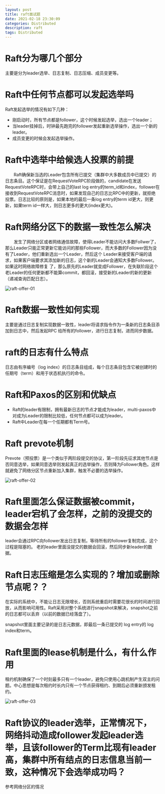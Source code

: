 ```yaml
---
layout: post
title: raft面试题
date: 2021-02-18 23:30:09
categories: Distributed
description: raft
tags: Distributed
---
```


# Raft分为哪几个部分

主要是分为leader选举、日志复制、日志压缩、成员变更等。

# Raft中任何节点都可以发起选举吗

Raft发起选举的情况有如下几种：

- 刚启动时，所有节点都是follower，这个时候发起选举，选出一个leader；
- 当leader挂掉后，时钟最先跑完的follower发起重新选举操作，选出一个新的leader。
- 成员变更的时候会发起选举操作。

# Raft中选举中给候选人投票的前提

  Raft确保新当选的Leader包含所有已提交（集群中大多数成员中已提交）的日志条目。这个保证是在RequestVoteRPC阶段做的，candidate在发送RequestVoteRPC时，会带上自己的last log entry的term_id和index，follower在接收到RequestVoteRPC消息时，如果发现自己的日志比RPC中的更新，就拒绝投票。日志比较的原则是，如果本地的最后一条log entry的term id更大，则更新，如果term id一样大，则日志更多的更大(index更大)。

# Raft网络分区下的数据一致性怎么解决

  发生了网络分区或者网络通信故障，使得Leader不能访问大多数Follwer了，那么Leader只能正常更新它能访问的那些Follower，而大多数的Follower因为没有了Leader，他们重新选出一个Leader，然后这个 Leader来接受客户端的请求，如果客户端要求其添加新的日志，这个新的Leader会通知大多数Follower。如果这时网络故障修复 了，那么原先的Leader就变成Follower，在失联阶段这个老Leader的任何更新都不能算commit，都回滚，接受新的Leader的新的更新（递减查询匹配日志）。

![raft-offer-01](https://mu-qer.github.io/assets/img/distributed/2021-02-20-raft-offer-1.png)


# Raft数据一致性如何实现

主要是通过日志复制实现数据一致性，leader将请求指令作为一条新的日志条目添加到日志中，然后发起RPC 给所有的follower，进行日志复制，进而同步数据。

# raft的日志有什么特点

日志由有序编号（log index）的日志条目组成，每个日志条目包含它被创建时的任期号（term）和用于状态机执行的命令。

# Raft和Paxos的区别和优缺点

- Raft的leader有限制，拥有最新日志的节点才能成为leader，multi-paxos中对成为Leader的限制比较低，任何节点都可以成为leader。
- Raft中Leader在每一个任期都有Term号。


# Raft prevote机制

Prevote（预投票）是一个类似于两阶段提交的协议，第一阶段先征求其他节点是否同意选举，如果同意选举则发起真正的选举操作，否则降为Follower角色。这样就避免了网络分区节点重新加入集群，触发不必要的选举操作。

![raft-offer-02](https://mu-qer.github.io/assets/img/distributed/2021-02-20-raft-offer-2.png)

# Raft里面怎么保证数据被commit，leader宕机了会怎样，之前的没提交的数据会怎样

leader会通过RPC向follower发出日志复制，等待所有的follower复制完成，这个过程是阻塞的。
老的leader里面没提交的数据会回滚，然后同步新leader的数据。

# Raft日志压缩是怎么实现的？增加或删除节点呢？？
在实际的系统中，不能让日志无限增长，否则系统重启时需要花很长的时间进行回放，从而影响可用性。Raft采用对整个系统进行snapshot来解决，snapshot之前的日志都可以丢弃（以前的数据已经落盘了）。

snapshot里面主要记录的是日志元数据，即最后一条已提交的 log entry的 log index和term。


# Raft里面的lease机制是什么，有什么作用

租约机制确保了一个时刻最多只有一个leader，避免只使用心跳机制产生双主的问题。中心思想是每次租约时长内只有一个节点获得租约、到期后必须重新颁发租约。

![raft-offer-03](https://mu-qer.github.io/assets/img/distributed/2021-02-20-raft-offer-3.png)

# Raft协议的leader选举，正常情况下，网络抖动造成follower发起leader选举，且该follower的Term比现有leader高，集群中所有结点的日志信息当前一致，这种情况下会选举成功吗？

参考网络分区的情况


